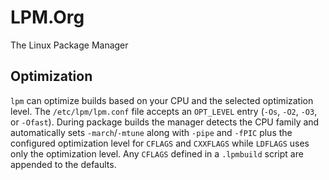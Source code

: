 # LPM.Org
The Linux Package Manager

## Optimization

`lpm` can optimize builds based on your CPU and the selected optimization
level. The `/etc/lpm/lpm.conf` file accepts an `OPT_LEVEL` entry (`-Os`,
`-O2`, `-O3`, or `-Ofast`). During package builds the manager detects the CPU
family and automatically sets `-march`/`-mtune` along with `-pipe` and
`-fPIC` plus the configured optimization level for `CFLAGS` and `CXXFLAGS`
while `LDFLAGS` uses only the optimization level. Any `CFLAGS` defined in a
`.lpmbuild` script are appended to the defaults.
